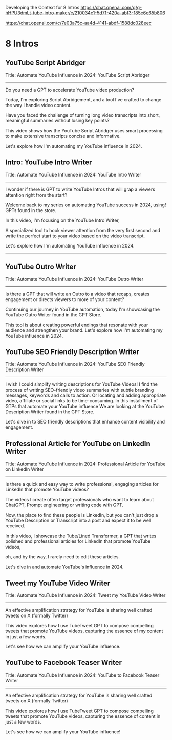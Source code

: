 Developing the Context for 8 Intros
https://chat.openai.com/g/g-hHPU3dmLt-tube-intro-maker/c/210034c1-5d71-420a-abf3-185c6e65b806



https://chat.openai.com/c/7e03a75c-aa4d-4141-abdf-1588dc028eec

# 8 Intros

## YouTube Script Abridger

Title: Automate YouTube Influence in 2024: YouTube Script Abridger

---

Do you need a GPT to accelerate YouTube video production?

Today, I'm exploring Script Abridgement, and a  tool I've crafted to change the way I handle video content.

Have you faced the challenge of turning long video transcripts into short, meaningful summaries without losing key points?

This video shows how the YouTube Script Abridger uses smart processing to make extensive transcripts concise and informative.

Let's explore how I'm automating my YouTube influence in 2024.

## Intro: YouTube Intro Writer

Title: Automate YouTube Influence in 2024: YouTube Intro Writer

---

I wonder if there is GPT to write YouTube Intros that will grap a viewers attention right from the start?

Welcome back to my series on automating YouTube success in 2024, using! GPTs found in the store.

In this video, I'm focusing on the YouTube Intro Writer,

A specialized tool to hook viewer attention from the very first second and write the perfect start to your video based on the video transcript.

Let's explore how I'm automating YouTube influence in 2024.


---

## YouTube Outro Writer

Title: Automate YouTube Influence in 2024: YouTube Outro Writer

---

Is there a GPT that will write an Outro to a video that recaps, creates engagement or directs viewers to more of your content?

Continuing our journey in YouTube automation, today I'm showcasing the YouTube Outro Writer found in the GPT Store.

This tool is about creating powerful endings that resonate with your audience and strengthen your brand.
Let's explore how I'm automating my YouTube influence in 2024.


## YouTube SEO Friendly Description Writer

Title: Automate YouTube Influence in 2024: YouTube SEO Friendly Description Writer

---

I wish I could simplify writing descriptions for YouTube Videos!
I find the process of writing SEO-friendly video summaries with subtle branding messages,
keywords and calls to action. Or locating and adding appropriate video, affiliate or social links to be time-consuming.
In this installment of GTPs that automate your YouTube influence
We are looking at the YouTube Description Writer found in the GPT Store.

Let's dive in to SEO friendly descriptions that enhance content visibility and engagement.

## Professional Article for YouTube on LinkedIn Writer

Title: Automate YouTube Influence in 2024: Professional Article for YouTube on LinkedIn Writer

---

Is there a quick and easy way to write professional, engaging articles for LinkedIn that promote YouTube videos?

The videos I create often target professionals who want to learn about ChatGPT, Prompt engineering or writing code with GPT.

Now, the place to find these people is LinkedIn, but you can't just drop a YouTube Description or Transcript into a post and expect it to be well received.

In this video, I showcase the Tube/Lined Transformer, a GPT that writes polished and professional articles for LinkedIn that promote YouTube videos, 

oh, and by the way, I rarely need to edit these articles.

Let's dive in and automate YouTube's influence in 2024.


## Tweet my YouTube Video Writer

Title: Automate YouTube Influence in 2024: Tweet my YouTube Video Writer

---

An effective amplification strategy for YouTube is sharing well crafted tweets on X (formally Twitter)

This video explores how I use TubeTweet GPT to compose compelling tweets that promote YouTube videos, capturing the essence of my content in just a few words.

Let's see how we can amplify your YouTube influence.

## YouTube to Facebook Teaser Writer

Title: Automate YouTube Influence in 2024: YouTube to Facebook Teaser Writer

---

An effective amplification strategy for YouTube is sharing well crafted tweets on X (formally Twitter)

This video explores how I use TubeTweet GPT to compose compelling tweets that promote YouTube videos, capturing the essence of content in just a few words.

Let's see how we can amplify your YouTube influence!
